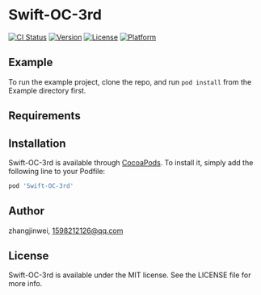 # Swift-OC-3rd

[![CI Status](https://img.shields.io/travis/zhangjinwei/Swift-OC-3rd.svg?style=flat)](https://travis-ci.org/zhangjinwei/Swift-OC-3rd)
[![Version](https://img.shields.io/cocoapods/v/Swift-OC-3rd.svg?style=flat)](https://cocoapods.org/pods/Swift-OC-3rd)
[![License](https://img.shields.io/cocoapods/l/Swift-OC-3rd.svg?style=flat)](https://cocoapods.org/pods/Swift-OC-3rd)
[![Platform](https://img.shields.io/cocoapods/p/Swift-OC-3rd.svg?style=flat)](https://cocoapods.org/pods/Swift-OC-3rd)

## Example

To run the example project, clone the repo, and run `pod install` from the Example directory first.

## Requirements

## Installation

Swift-OC-3rd is available through [CocoaPods](https://cocoapods.org). To install
it, simply add the following line to your Podfile:

```ruby
pod 'Swift-OC-3rd'
```

## Author

zhangjinwei, 1598212126@qq.com

## License

Swift-OC-3rd is available under the MIT license. See the LICENSE file for more info.
